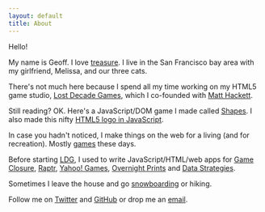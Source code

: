 ```yaml
---
layout: default
title: About
---
```

Hello!

My name is Geoff. I love [treasure][1]. I live in the San Francisco bay area with my girlfriend, Melissa, and our three cats.

There's not much here because I spend all my time working on my HTML5 game studio, [Lost Decade Games][2], which I co-founded with [Matt Hackett][7].

Still reading? OK. Here's a JavaScript/DOM game I made called [Shapes][3]. I also made this nifty [HTML5 logo in JavaScript][4].

In case you hadn't noticed, I make things on the web for a living (and for recreation). Mostly [games][6] these days.

Before starting [LDG][2], I used to write JavaScript/HTML/web apps for [Game Closure][8], [Raptr][9], [Yahoo! Games][10], [Overnight Prints][11] and [Data Strategies][12].

Sometimes I leave the house and go [snowboarding][5] or hiking.

Follow me on [Twitter][13] and [GitHub][14] or drop me an [email][15].

[1]: http://treasuregoblin.lostdecadegames.com/?geoff=1
[2]: http://www.lostdecadegames.com
[3]: /sandbox/shapes/
[4]: /sandbox/html5logo/
[5]: http://www.youtube.com/watch?v=jr2jaxn9Ups
[6]: http://www.lostdecadegames.com/games/
[7]: http://www.richtaur.com/
[8]: http://www.gameclosure.com/
[9]: http://raptr.com/
[10]: http://games.yahoo.com/
[11]: http://www.overnightprints.com/
[12]: http://www.mdsuite.com/
[13]: https://twitter.com/geoffblair
[14]: https://github.com/geoffb
[15]: mailto:geoff@lostdecadegames.com
